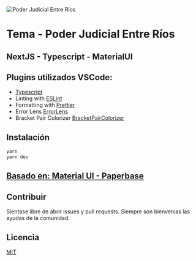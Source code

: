 ![Poder Judicial Entre Ríos](http://www.jusentrerios.gov.ar/wp-content/uploads/2015/05/logo_stj_arriba.png)

# Tema - Poder Judicial Entre Ríos

## NextJS - Typescript - MaterialUI  

## Plugins utilizados VSCode:

- [Typescript](https://www.typescriptlang.org/)
- Linting with [ESLint](https://eslint.org/)
- Formatting with [Prettier](https://prettier.io/)
- Error Lens [ErrorLens](https://github.com/usernamehw/vscode-error-lens)
- Bracket Pair Colorizer [BracketPairColorizer](https://marketplace.visualstudio.com/items?itemName=CoenraadS.bracket-pair-colorizer)

## Instalación

```bash
yarn 
yarn dev 
```

## [Basado en: Material UI - Paperbase](https://github.com/mui-org/material-ui/tree/master/docs/src/pages/premium-themes/paperbase)

## Contribuir
Sientase libre de abrir issues y pull requests. Siempre son bienvenias las ayudas de la comunidad.

## Licencia
[MIT](https://choosealicense.com/licenses/mit/)


